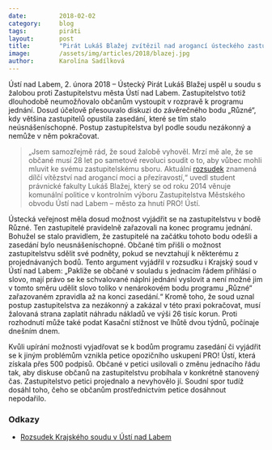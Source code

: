 ```yaml
---
date:         2018-02-02
category:     blog
tags:         piráti
layout:       post
title:        "Pirát Lukáš Blažej zvítězil nad arogancí ústeckého zastupitelstva"
image:        /assets/img/articles/2018/blazej.jpg
author:       Karolína Sadílková
---
```


Ústí nad Labem, 2. února 2018 – Ústecký Pirát Lukáš Blažej uspěl u soudu s žalobou proti Zastupitelstvu města Ústí nad Labem. Zastupitelstvo totiž dlouhodobě neumožňovalo občanům vystoupit v rozpravě k programu jednání. Dosud účelově přesouvalo diskuzi do závěrečného bodu „Různé“, kdy většina zastupitelů opustila zasedání, které se tím stalo neúsnášeníschopné. Postup zastupitelstva byl podle soudu nezákonný a nemůže v něm pokračovat.

> „Jsem samozřejmě rád, že soud žalobě vyhověl. Mrzí mě ale, že se občané musí 28 let po sametové revoluci soudit o to, aby vůbec mohli mluvit ke svému zastupitelskému sboru. Aktuální [rozsudek](https://github.com/pirati-web/pirati.cz/blob/gh-pages/assets/pdf/rozsudek-blazej.pdf) znamená dílčí vítězství nad arogancí moci a přezíravostí,“ uvedl student právnické fakulty Lukáš Blažej, který se od roku 2014 věnuje komunální politice v kontrolním výboru Zastupitelstva Městského obvodu Ústí nad Labem – město za hnutí PRO! Ústí.

Ústecká veřejnost měla dosud možnost vyjádřit se na zastupitelstvu v bodě Různé. Ten zastupitelé pravidelně zařazovali na konec programu jednání. Bohužel se stalo pravidlem, že zastupitelé na začátku tohoto bodu odešli a zasedání bylo neusnášeníschopné. Občané tím přišli o možnost zastupitelstvu sdělit své podněty, pokud se nevztahují k některému z projednávaných bodů. Tento argument vyjádřil v rozsudku i Krajský soud v Ústí nad Labem: „Pakliže se občané v souladu s jednacím řádem přihlásí o slovo, mají právo se ke schvalované náplni jednání vyslovit a není možné jim v tomto směru udělit slovo toliko v nenárokovém bodu programu „Různé“ zařazovaném zpravidla až na konci zasedání.“ Kromě toho, že soud uznal postup zastupitelstva za nezákonný a zakázal v této praxi pokračovat, musí žalovaná strana zaplatit náhradu nákladů ve výši 26 tisíc korun. Proti rozhodnutí může také podat Kasační stížnost ve lhůtě dvou týdnů, počínaje dnešním dnem.

Kvůli upírání možnosti vyjadřovat se k bodům programu zasedání či vyjádřit se k jiným problémům vznikla petice opozičního uskupení PRO! Ústí, která získala přes 500 podpisů. Občané v petici usilovali o změnu jednacího řádu tak, aby diskuse občanů na zastupitelstvu probíhala v konkrétně stanovený čas. Zastupitelstvo petici projednalo a nevyhovělo jí. Soudní spor tudíž dosáhl toho, čeho se občanům prostřednictvím petice dosáhnout nepodařilo.

### Odkazy

* [Rozsudek Krajského soudu v Ústí nad Labem](https://github.com/pirati-web/pirati.cz/blob/gh-pages/assets/pdf/rozsudek-blazej.pdf)
